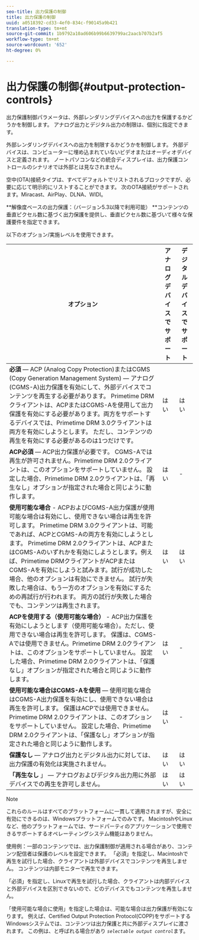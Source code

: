 ```yaml
---
seo-title: 出力保護の制御
title: 出力保護の制御
uuid: a0518392-cd33-4ef0-834c-f90145a9b421
translation-type: tm+mt
source-git-commit: 1b9792a10ad606b99b6639799ac2aacb707b2af5
workflow-type: tm+mt
source-wordcount: '652'
ht-degree: 0%

---
```



# 出力保護の制御{#output-protection-controls}

出力保護制御パラメータは、外部レンダリングデバイスへの出力を保護するかどうかを制御します。 アナログ出力とデジタル出力の制限は、個別に指定できます。

外部レンダリングデバイスへの出力を制限するかどうかを制御します。 外部デバイスは、コンピューターに埋め込まれていないビデオまたはオーディオデバイスと定義されます。 ノートパソコンなどの統合ディスプレイは、出力保護コントロールのシナリオでは外部とは見なされません。

空中(OTA)接続タイプは、すべてデフォルトでリストされるブロックですが、必要に応じて明示的にリストすることができます。 次のOTA接続がサポートされます。Miracast、AirPlay、DLNA、WIDI。

**解像度ベースの出力保護：（バージョン5.3以降で利用可能） **コンテンツの垂直ピクセル数に基づく出力保護を提供し、垂直ピクセル数に基づいて様々な保護要件を指定できます。

以下のオプション/実施レベルを使用できます。

| オプション | アナログデバイスでサポート | デジタルデバイスでサポート |
|---|---|---|
| **必須** — ACP (Analog Copy Protection)またはCGMS (Copy Generation Management System) — アナログ(CGMS-A)出力保護を有効にして、外部デバイスでコンテンツを再生する必要があります。 Primetime DRMクライアントは、ACPまたはCGMS-Aを使用して出力保護を有効にする必要があります。両方をサポートするデバイスでは、Primetime DRM 3.0クライアントは両方を有効にしようとします。 ただし、コンテンツの再生を有効にする必要があるのは1つだけです。 | はい | はい |
| **ACP必須** — ACP出力保護が必要です。 CGMS-Aでは再生が許可されません。Primetime DRM 2.0クライアントは、このオプションをサポートしていません。 設定した場合、Primetime DRM 2.0クライアントは、「再生なし」オプションが指定された場合と同じように動作します。 | はい | - |
| **使用可能な場合** - ACPおよびCGMS-A出力保護が使用可能な場合は有効にし、使用できない場合は再生を許可します。 Primetime DRM 3.0クライアントは、可能であれば、ACPとCGMS-Aの両方を有効にしようとします。 Primetime DRM 2.0クライアントは、ACPまたはCGMS-Aのいずれかを有効にしようとします。例えば、Primetime DRMクライアントがACPまたはCGMS-Aを有効にしようと試みます。試行が成功した場合、他のオプションは有効にできません。 試行が失敗した場合は、もう一方のオプションを有効にするための再試行が行われます。 両方の試行が失敗した場合でも、コンテンツは再生されます。 | はい | はい |
| **ACPを使用する（使用可能な場合）** - ACP出力保護を有効にしようとします（使用可能な場合）。ただし、使用できない場合は再生を許可します。 保護は、CGMS-Aでは使用できません。Primetime DRM 2.0クライアントは、このオプションをサポートしていません。 設定した場合、Primetime DRM 2.0クライアントは、「保護なし」オプションが指定された場合と同じように動作します。 | はい | - |
| **使用可能な場合はCGMS-Aを使用** — 使用可能な場合はCGMS-A出力保護を有効にし、使用できない場合は再生を許可します。 保護はACPでは使用できません。 Primetime DRM 2.0クライアントは、このオプションをサポートしていません。 設定した場合、Primetime DRM 2.0クライアントは、「保護なし」オプションが指定された場合と同じように動作します。 | はい | - |
| **保護なし** — アナログ出力とデジタル出力に対しては、出力保護の有効化は実施されません。 | はい | はい |
| **「再生なし** 」 — アナログおよびデジタル出力用に外部デバイスでの再生を許可しません。 | はい | はい |

>[!NOTE]
>
>これらのルールはすべてのプラットフォームに一貫して適用されますが、安全に有効にできるのは、Windowsプラットフォームでのみです。 MacintoshやLinuxなど、他のプラットフォームでは、サードパーティのアプリケーションで使用できるサポートするオペレーティングシステム機能はありません。

使用例：一部のコンテンツでは、出力保護制御が適用される場合があり、コンテンツ配信者は保護のレベルを設定できます。 「必須」を指定し、Macintoshで再生を試行した場合、クライアントは外部デバイスでコンテンツを再生しません。 コンテンツは内部モニターで再生できます。

「必須」を指定し、Linuxで再生を試行した場合、クライアントは内部デバイスと外部デバイスを区別できないので、どのデバイスでもコンテンツを再生しません。

「使用可能な場合に使用」を指定した場合は、可能な場合は出力保護が有効になります。 例えば、Certified Output Protection Protocol(COPP)をサポートするWindowsシステムでは、コンテンツは出力保護と共に外部ディスプレイに渡されます。 この例は、と呼ばれる場合があり *`selectable output control`*&#x200B;ます。
